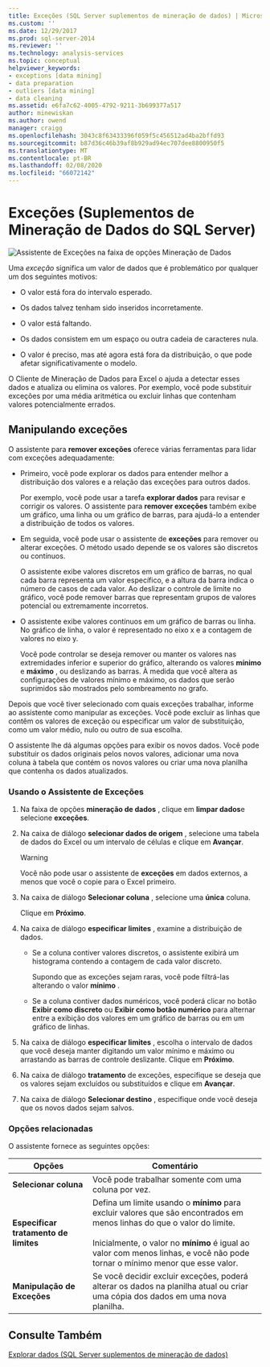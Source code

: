 ```yaml
---
title: Exceções (SQL Server suplementos de mineração de dados) | Microsoft Docs
ms.custom: ''
ms.date: 12/29/2017
ms.prod: sql-server-2014
ms.reviewer: ''
ms.technology: analysis-services
ms.topic: conceptual
helpviewer_keywords:
- exceptions [data mining]
- data preparation
- outliers [data mining]
- data cleaning
ms.assetid: e6fa7c62-4005-4792-9211-3b699377a517
author: minewiskan
ms.author: owend
manager: craigg
ms.openlocfilehash: 3043c8f63433396f059f5c456512ad4ba2bffd93
ms.sourcegitcommit: b87d36c46b39af8b929ad94ec707dee8800950f5
ms.translationtype: MT
ms.contentlocale: pt-BR
ms.lasthandoff: 02/08/2020
ms.locfileid: "66072142"
---
```

# <a name="outliers-sql-server-data-mining-add-ins"></a>Exceções (Suplementos de Mineração de Dados do SQL Server)
  ![Assistente de Exceções na faixa de opções Mineração de Dados](media/dmc-outliers.gif "Assistente de Exceções na faixa de opções Mineração de Dados")  
  
 Uma *exceção* significa um valor de dados que é problemático por qualquer um dos seguintes motivos:  
  
-   O valor está fora do intervalo esperado.  
  
-   Os dados talvez tenham sido inseridos incorretamente.  
  
-   O valor está faltando.  
  
-   Os dados consistem em um espaço ou outra cadeia de caracteres nula.  
  
-   O valor é preciso, mas até agora está fora da distribuição, o que pode afetar significativamente o modelo.  
  
 O Cliente de Mineração de Dados para Excel o ajuda a detectar esses dados e atualiza ou elimina os valores. Por exemplo, você pode substituir exceções por uma média aritmética ou excluir linhas que contenham valores potencialmente errados.  
  
## <a name="handling-outliers"></a>Manipulando exceções  
 O assistente para **remover exceções** oferece várias ferramentas para lidar com exceções adequadamente:  
  
-   Primeiro, você pode explorar os dados para entender melhor a distribuição dos valores e a relação das exceções para outros dados.  
  
     Por exemplo, você pode usar a tarefa **explorar dados** para revisar e corrigir os valores. O assistente para **remover exceções** também exibe um gráfico, uma linha ou um gráfico de barras, para ajudá-lo a entender a distribuição de todos os valores.  
  
-   Em seguida, você pode usar o assistente de **exceções** para remover ou alterar exceções. O método usado depende se os valores são discretos ou contínuos.  
  
     O assistente exibe valores discretos em um gráfico de barras, no qual cada barra representa um valor específico, e a altura da barra indica o número de casos de cada valor. Ao deslizar o controle de limite no gráfico, você pode remover barras que representam grupos de valores potencial ou extremamente incorretos.  
  
-   O assistente exibe valores contínuos em um gráfico de barras ou linha. No gráfico de linha, o valor é representado no eixo x e a contagem de valores no eixo y.  
  
     Você pode controlar se deseja remover ou manter os valores nas extremidades inferior e superior do gráfico, alterando os valores **mínimo** e **máximo** , ou deslizando as barras. À medida que você altera as configurações de valores mínimo e máximo, os dados que serão suprimidos são mostrados pelo sombreamento no grafo.  
  
 Depois que você tiver selecionado com quais exceções trabalhar, informe ao assistente como manipular as exceções. Você pode excluir as linhas que contêm os valores de exceção ou especificar um valor de substituição, como um valor médio, nulo ou outro de sua escolha.  
  
 O assistente lhe dá algumas opções para exibir os novos dados. Você pode substituir os dados originais pelos novos valores, adicionar uma nova coluna à tabela que contém os novos valores ou criar uma nova planilha que contenha os dados atualizados.  
  
### <a name="using-the-outlier-wizard"></a>Usando o Assistente de Exceções  
  
1.  Na faixa de opções **mineração de dados** , clique em **limpar dados**e selecione **exceções**.  
  
2.  Na caixa de diálogo **selecionar dados de origem** , selecione uma tabela de dados do Excel ou um intervalo de células e clique em **Avançar**.  
  
    > [!WARNING]  
    >  Você não pode usar o assistente de **exceções** em dados externos, a menos que você o copie para o Excel primeiro.  
  
3.  Na caixa de diálogo **Selecionar coluna** , selecione uma **única** coluna.  
  
     Clique em **Próximo**.  
  
4.  Na caixa de diálogo **especificar limites** , examine a distribuição de dados.  
  
    -   Se a coluna contiver valores discretos, o assistente exibirá um histograma contendo a contagem de cada valor discreto.  
  
         Supondo que as exceções sejam raras, você pode filtrá-las alterando o valor **mínimo** .  
  
    -   Se a coluna contiver dados numéricos, você poderá clicar no botão **Exibir como discreto** ou **Exibir como botão numérico** para alternar entre a exibição dos valores em um gráfico de barras ou em um gráfico de linhas.  
  
5.  Na caixa de diálogo **especificar limites** , escolha o intervalo de dados que você deseja manter digitando um valor mínimo e máximo ou arrastando as barras de controle deslizante. Clique em **Próximo**.  
  
6.  Na caixa de diálogo **tratamento** de exceções, especifique se deseja que os valores sejam excluídos ou substituídos e clique em **Avançar**.  
  
7.  Na caixa de diálogo **Selecionar destino** , especifique onde você deseja que os novos dados sejam salvos.  
  
### <a name="related-options"></a>Opções relacionadas  
 O assistente fornece as seguintes opções:  
  
|**Opções**|**Comentário**|  
|-----------------|-----------------|  
|**Selecionar coluna**|Você pode trabalhar somente com uma coluna por vez.|  
|**Especificar tratamento de limites**|Defina um limite usando o **mínimo** para excluir valores que são encontrados em menos linhas do que o valor do limite.<br /><br /> Inicialmente, o valor no **mínimo** é igual ao valor com menos linhas, e você não pode tornar o mínimo menor que esse valor.|  
|**Manipulação de Exceções**|Se você decidir excluir exceções, poderá alterar os dados na planilha atual ou criar uma cópia dos dados em uma nova planilha.|  
  
## <a name="see-also"></a>Consulte Também  
 [Explorar dados &#40;SQL Server suplementos de mineração de dados&#41;](explore-data-sql-server-data-mining-add-ins.md)  
  
  
